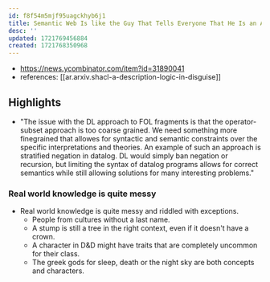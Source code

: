 ```yaml
---
id: f8f54m5mjf95uagckhyb6j1
title: Semantic Web Is like the Guy That Tells Everyone That He Is an Asshole
desc: ''
updated: 1721769456884
created: 1721768350968
---
```


- https://news.ycombinator.com/item?id=31890041
- references: [[ar.arxiv.shacl-a-description-logic-in-disguise]]

## Highlights

- "The issue with the DL approach to FOL fragments is that the operator-subset approach is too coarse grained. We need something more finegrained that allowes for syntactic and semantic constraints over the specific interpretations and theories. An example of such an approach is stratified negation in datalog. DL would simply ban negation or recursion, but limiting the syntax of datalog programs allows for correct semantics while still allowing solutions for many interesting problems."

### Real world knowledge is quite messy

- Real world knowledge is quite messy and riddled with exceptions. 
  - People from cultures without a last name. 
  - A stump is still a tree in the right context, even if it doesn't have a crown. 
  - A character in D&D might have traits that are completely uncommon for their class. 
  - The greek gods for sleep, death or the night sky are both concepts and characters.

